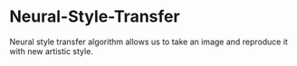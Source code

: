 # Neural-Style-Transfer
Neural style transfer algorithm allows us to take an image and reproduce it with new artistic style.
